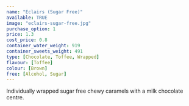 ```yaml
---
name: "Eclairs (Sugar Free)"
available: TRUE
image: "eclairs-sugar-free.jpg"
purchase_option: 1
price: 1.3
cost_price: 0.8
container_water_weight: 919
container_sweets_weight: 491
type: [Chocolate, Toffee, Wrapped]
flavour: [Toffee]
colour: [Brown]
free: [Alcohol, Sugar]
---
```

Individually wrapped sugar free chewy caramels with a milk chocolate centre.